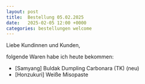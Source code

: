 ```yaml
---
layout: post
title:  Bestellung 05.02.2025
date:   2025-02-05 12:00 +0000
categories: bestellungen welcome
---
```


Liebe Kundinnen und Kunden,

folgende Waren habe ich heute bekommen:
<ul>
<li>[Samyang] Buldak Dumpling Carbonara (TK) (neu)</li>
<li>[Honzukuri] Weiße Misopaste</li>
</ul>
